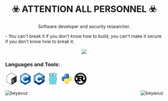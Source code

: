 <!-- ### ⚠️ ATTENTION ALL PERSONNEL ☣️ -->

<h1 align="center">☣️ ATTENTION ALL PERSONNEL ☣️</h1>

<div  align="center">
  <p>Software developer and security researcher.</p>
</div>

<p>
  - You can't break it if you don't know how to build, you can't make it secure if you don't know how to break it.
</p>

<p align="center">
  <img align="center" src="https://i.imgur.com/URagT62.gif">
</p>

<h3 align="left">Languages and Tools:</h3>
<p align="left">
  <!-- <img src="https://raw.githubusercontent.com/devicons/devicon/master/icons/android/android-original-wordmark.svg" alt="android" width="40" height="40"/> -->
  <!-- <img src="https://angular.io/assets/images/logos/angular/angular.svg" alt="angular" width="40" height="40"/> -->
  <img src="https://raw.githubusercontent.com/devicons/devicon/master/icons/bash/bash-original.svg" alt="bash" width="40" height="40"/>
  <img src="https://raw.githubusercontent.com/devicons/devicon/master/icons/c/c-original.svg" alt="c" width="40" height="40"/>
  <img src="https://raw.githubusercontent.com/devicons/devicon/master/icons/cplusplus/cplusplus-original.svg" alt="cplusplus" width="40" height="40"/>
  <!-- <img src="https://cdn.worldvectorlogo.com/logos/django.svg" alt="django" width="40" height="40"/> -->
  <!-- <img src="https://raw.githubusercontent.com/devicons/devicon/master/icons/docker/docker-original-wordmark.svg" alt="docker" width="40" height="40"/> -->
  <!-- <img src="https://www.vectorlogo.zone/logos/pocoo_flask/pocoo_flask-icon.svg" alt="flask" width="40" height="40"/> -->
  <img src="https://raw.githubusercontent.com/devicons/devicon/master/icons/go/go-original.svg" alt="go" width="40" height="40"/>
  <!-- <img src="https://www.vectorlogo.zone/logos/graphql/graphql-icon.svg" alt="graphql" width="40" height="40"/> -->
  <!-- <img src="https://raw.githubusercontent.com/devicons/devicon/master/icons/java/java-original.svg" alt="java" width="40" height="40"/> -->
  <!-- <img src="https://www.vectorlogo.zone/logos/apache_kafka/apache_kafka-icon.svg" alt="kafka" width="40" height="40"/> -->
  <!-- <img src="https://www.vectorlogo.zone/logos/kotlinlang/kotlinlang-icon.svg" alt="kotlin" width="40" height="40"/> -->
  <!-- <img src="https://raw.githubusercontent.com/devicons/devicon/master/icons/mongodb/mongodb-original-wordmark.svg" alt="mongodb" width="40" height="40"/> -->
  <!-- <img src="https://raw.githubusercontent.com/devicons/devicon/master/icons/nginx/nginx-original.svg" alt="nginx" width="40" height="40"/> -->
  <!-- <img src="https://raw.githubusercontent.com/devicons/devicon/master/icons/postgresql/postgresql-original-wordmark.svg" alt="postgresql" width="40" height="40"/> -->
  <img src="https://raw.githubusercontent.com/devicons/devicon/master/icons/python/python-original.svg" alt="python" width="40" height="40"/>
  <!-- <img src="https://www.vectorlogo.zone/logos/rabbitmq/rabbitmq-icon.svg" alt="rabbitMQ" width="40" height="40"/> -->
  <!-- <img src="https://raw.githubusercontent.com/devicons/devicon/master/icons/redis/redis-original-wordmark.svg" alt="redis" width="40" height="40"/> -->
  <img src="https://raw.githubusercontent.com/devicons/devicon/master/icons/rust/rust-plain.svg" alt="rust" width="40" height="40"/>
  <!-- <img src="https://www.vectorlogo.zone/logos/springio/springio-icon.svg" alt="spring" width="40" height="40"/> -->
  <!-- <img src="https://raw.githubusercontent.com/devicons/devicon/master/icons/vuejs/vuejs-original-wordmark.svg" alt="vuejs" width="40" height="40"/>  -->
</p>


<p>
  <img align="left" src="https://github-readme-stats.vercel.app/api?username=beyavuz&show_icons=true&theme=radical" alt="beyavuz" />
  <img align="right" src="https://github-readme-stats.vercel.app/api/top-langs?username=beyavuz&show_icons=true&locale=en&layout=compact&theme=radical" alt="beyavuz" />
</p>

<!-- <p><img align="center" src="https://github-readme-streak-stats.herokuapp.com/?user=beyavuz&" alt="beyavuz" /></p> -->


<!-- ![GitHub stats](https://github-readme-stats.vercel.app/api?username=beyavuz&show_icons=true&theme=radical) -->

<!--
**beyavuz/beyavuz** is a ✨ _special_ ✨ repository because its `README.md` (this file) appears on your GitHub profile.

Here are some ideas to get you started:

- 🔭 I’m currently working on ...
- 🌱 I’m currently learning ...
- 👯 I’m looking to collaborate on ...
- 🤔 I’m looking for help with ...
- 💬 Ask me about ...
- 📫 How to reach me: ...
- 😄 Pronouns: ...
- ⚡ Fun fact: ...
-->
